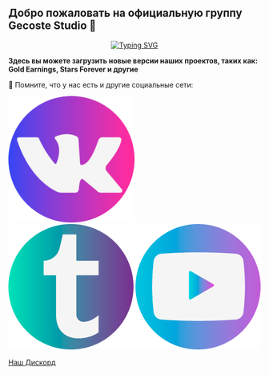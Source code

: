 ## Добро пожаловать на официальную группу Gecoste Studio 👋

<p align="center">
  <a href="https://git.io/typing-svg"><img src="https://readme-typing-svg.demolab.com?font=Fira+Code&pause=1000&color=AC65F7&center=true&vCenter=true&random=false&width=435&lines=Gecoste+Studio" alt="Typing SVG" /></a>
</p>

**Здесь вы можете загрузить новые версии наших проектов, таких как: Gold Earnings, Stars Forever и другие**

🧙 Помните, что у нас есть и другие социальные сети: <br />

<a href="https://vk.com/gecostestudio"><img src="https://github.com/gecstudio/.github/blob/main/profile/assets/VK.png" width="50%"></a>
<a href="https://t.me/gecoste_studio)"><img src="https://github.com/gecstudio/.github/blob/main/profile/assets/tg.png"></a>
<a href="https://www.youtube.com/@gecostestudio4818"><img src="https://github.com/gecstudio/.github/blob/main/profile/assets/ytb.png"></a>

[Наш Дискорд](https://discord.gg/ChyERFD4YF) <br />
